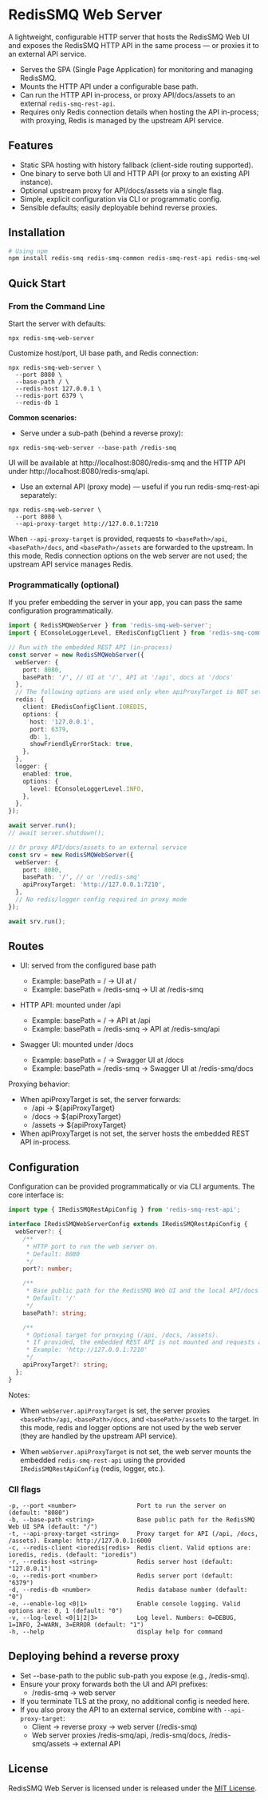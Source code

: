 # RedisSMQ Web Server

A lightweight, configurable HTTP server that hosts the RedisSMQ Web UI and exposes the RedisSMQ HTTP API in the same process — or proxies it to an external API service.

- Serves the SPA (Single Page Application) for monitoring and managing RedisSMQ.
- Mounts the HTTP API under a configurable base path.
- Can run the HTTP API in-process, or proxy API/docs/assets to an external `redis-smq-rest-api`.
- Requires only Redis connection details when hosting the API in-process; with proxying, Redis is managed by the upstream API service.

## Features

- Static SPA hosting with history fallback (client-side routing supported).
- One binary to serve both UI and HTTP API (or proxy to an existing API instance).
- Optional upstream proxy for API/docs/assets via a single flag.
- Simple, explicit configuration via CLI or programmatic config.
- Sensible defaults; easily deployable behind reverse proxies.

## Installation

```bash
# Using npm
npm install redis-smq redis-smq-common redis-smq-rest-api redis-smq-web-ui redis-smq-web-server --save
```

## Quick Start

### From the Command Line

Start the server with defaults:

```shell
npx redis-smq-web-server
```

Customize host/port, UI base path, and Redis connection:

```shell
npx redis-smq-web-server \
  --port 8080 \
  --base-path / \
  --redis-host 127.0.0.1 \
  --redis-port 6379 \
  --redis-db 1
```

**Common scenarios:**

- Serve under a sub-path (behind a reverse proxy):

```shell
npx redis-smq-web-server --base-path /redis-smq
```

UI will be available at http://localhost:8080/redis-smq and the HTTP API under http://localhost:8080/redis-smq/api.

- Use an external API (proxy mode) — useful if you run redis-smq-rest-api separately:

```shell
npx redis-smq-web-server \
  --port 8080 \
  --api-proxy-target http://127.0.0.1:7210
```

When `--api-proxy-target` is provided, requests to `<basePath>/api`, `<basePath>/docs`, and `<basePath>/assets` are forwarded 
to the upstream. In this mode, Redis connection options on the web server are not used; the upstream API service manages Redis.

### Programmatically (optional)

If you prefer embedding the server in your app, you can pass the same configuration programmatically.

```typescript
import { RedisSMQWebServer } from 'redis-smq-web-server';
import { EConsoleLoggerLevel, ERedisConfigClient } from 'redis-smq-common';

// Run with the embedded REST API (in-process)
const server = new RedisSMQWebServer({
  webServer: {
    port: 8080,
    basePath: '/', // UI at '/', API at '/api', docs at '/docs'
  },
  // The following options are used only when apiProxyTarget is NOT set
  redis: {
    client: ERedisConfigClient.IOREDIS,
    options: {
      host: '127.0.0.1',
      port: 6379,
      db: 1,
      showFriendlyErrorStack: true,
    },
  },
  logger: {
    enabled: true,
    options: {
      level: EConsoleLoggerLevel.INFO,
    },
  },
});

await server.run();
// await server.shutdown();

// Or proxy API/docs/assets to an external service
const srv = new RedisSMQWebServer({
  webServer: {
    port: 8080,
    basePath: '/', // or '/redis-smq'
    apiProxyTarget: 'http://127.0.0.1:7210',
  },
  // No redis/logger config required in proxy mode
});

await srv.run();
```

## Routes

- UI: served from the configured base path
  - Example: basePath = / → UI at /
  - Example: basePath = /redis-smq → UI at /redis-smq
  
- HTTP API: mounted under <basePath>/api
  - Example: basePath = / → API at /api
  - Example: basePath = /redis-smq → API at /redis-smq/api

- Swagger UI: mounted under <basePath>/docs
  - Example: basePath = / → Swagger UI at /docs
  - Example: basePath = /redis-smq → Swagger UI at /redis-smq/docs

Proxying behavior:

- When apiProxyTarget is set, the server forwards:
  - <basePath>/api → ${apiProxyTarget}
  - <basePath>/docs → ${apiProxyTarget}
  - <basePath>/assets → ${apiProxyTarget}
- When apiProxyTarget is not set, the server hosts the embedded REST API in-process.

## Configuration

Configuration can be provided programmatically or via CLI arguments. The core interface is:

```typescript
import type { IRedisSMQRestApiConfig } from 'redis-smq-rest-api';

interface IRedisSMQWebServerConfig extends IRedisSMQRestApiConfig {
  webServer?: {
    /**
     * HTTP port to run the web server on.
     * Default: 8080
     */
    port?: number;

    /**
     * Base public path for the RedisSMQ Web UI and the local API/docs when embedded.
     * Default: '/'
     */
    basePath?: string;

    /**
     * Optional target for proxying (/api, /docs, /assets).
     * If provided, the embedded REST API is not mounted and requests are forwarded to the target.
     * Example: 'http://127.0.0.1:7210'
     */
    apiProxyTarget?: string;
  };
}
```

Notes:

- When `webServer.apiProxyTarget` is set, the server proxies `<basePath>/api`, `<basePath>/docs`, and 
`<basePath>/assets` to the target. In this mode, redis and logger options are not used by the web server (they are 
handled by the upstream API service).

- When `webServer.apiProxyTarget` is not set, the web server mounts the embedded `redis-smq-rest-api` using the provided 
`IRedisSMQRestApiConfig` (redis, logger, etc.).

### ClI flags

```shell
-p, --port <number>                 Port to run the server on (default: "8080")
-b, --base-path <string>            Base public path for the RedisSMQ Web UI SPA (default: "/")
-t, --api-proxy-target <string>     Proxy target for API (/api, /docs, /assets). Example: http://127.0.0.1:6000
-c, --redis-client <ioredis|redis>  Redis client. Valid options are: ioredis, redis. (default: "ioredis")
-r, --redis-host <string>           Redis server host (default: "127.0.0.1")
-o, --redis-port <number>           Redis server port (default: "6379")
-d, --redis-db <number>             Redis database number (default: "0")
-e, --enable-log <0|1>              Enable console logging. Valid options are: 0, 1 (default: "0")
-v, --log-level <0|1|2|3>           Log level. Numbers: 0=DEBUG, 1=INFO, 2=WARN, 3=ERROR (default: "1")
-h, --help                          display help for command
```

## Deploying behind a reverse proxy

- Set --base-path to the public sub-path you expose (e.g., /redis-smq).
- Ensure your proxy forwards both the UI and API prefixes:
  - /redis-smq → web server
- If you terminate TLS at the proxy, no additional config is needed here.
- If you also proxy the API to an external service, combine with `--api-proxy-target`:
  - Client → reverse proxy → web server (/redis-smq)
  - Web server proxies /redis-smq/api, /redis-smq/docs, /redis-smq/assets → external API

## License

RedisSMQ Web Server is licensed under is released under the [MIT License](https://github.com/weyoss/redis-smq/blob/master/LICENSE).

